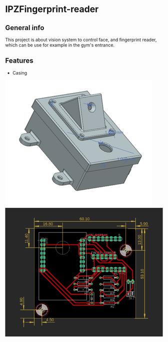 # IPZFingerprint-reader

## General info
This project is about vision system to control face, and fingerprint reader, which can be use for example in the gym's entrance.

## Features
* Casing

![Model](Casingassembly2.png)
![Model2](Electricaltemplate.png)

